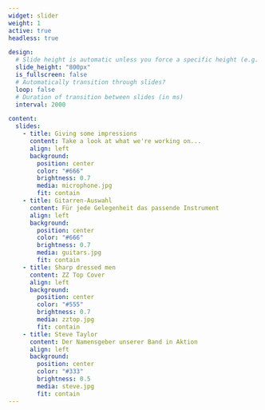 ```yaml
---
widget: slider
weight: 1
active: true
headless: true

design:
  # Slide height is automatic unless you force a specific height (e.g. '400px')
  slide_height: "800px"
  is_fullscreen: false
  # Automatically transition through slides?
  loop: false
  # Duration of transition between slides (in ms)
  interval: 2000

content:
  slides:
    - title: Giving some impressions
      content: Take a look at what we're working on...
      align: left
      background:
        position: center
        color: "#666"
        brightness: 0.7
        media: microphone.jpg
        fit: contain
    - title: Gitarren-Auswahl
      content: Für jede Gelegenheit das passende Instrument
      align: left
      background:
        position: center
        color: "#666"
        brightness: 0.7
        media: guitars.jpg
        fit: contain
    - title: Sharp dressed men
      content: ZZ Top Cover
      align: left
      background:
        position: center
        color: "#555"
        brightness: 0.7
        media: zztop.jpg
        fit: contain
    - title: Steve Taylor
      content: Der Namensgeber unserer Band in Aktion
      align: left
      background:
        position: center
        color: "#333"
        brightness: 0.5
        media: steve.jpg
        fit: contain
---
```

